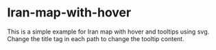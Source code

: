 # Iran-map-with-hover
This is a simple example for Iran map with hover and tooltips using svg. 
Change the title tag in each path to change the tooltip content.


